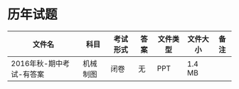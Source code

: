 # 历年试题

文件名|科目|考试形式|答案|文件类型|文件大小|备注
---|---|---|---|---|---|---
2016年秋-期中考试-有答案|机械制图|闭卷|无|PPT|1.4 MB